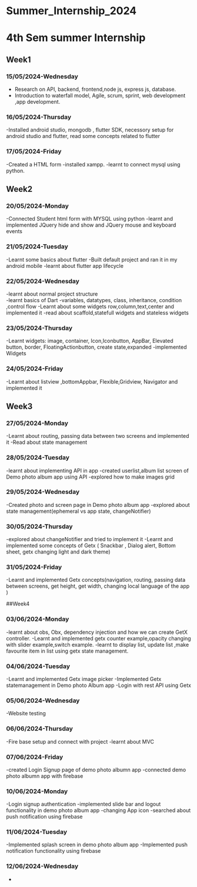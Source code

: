 # Summer_Internship_2024
# 4th Sem summer Internship
## Week1
### 15/05/2024-Wednesday
- Research on API, backend, frontend,node js, express js, database.
- Introduction to waterfall model, Agile, scrum, sprint,  web development ,app development.

### 16/05/2024-Thursday
-Installed android studio, mongodb , flutter SDK, necessory setup for android studio and 
 flutter, read some concepts related to flutter

 ### 17/05/2024-Friday
-Created a HTML form
-installed  xampp.
-learnt  to connect mysql using python.

## Week2
### 20/05/2024-Monday
-Connected Student html form with MYSQL using python
-learnt and  implemented JQuery hide and show and JQuery mouse and keyboard events

### 21/05/2024-Tuesday
-Learnt some basics about flutter 
-Built default project and ran it in my android mobile
-learnt about flutter app lifecycle

### 22/05/2024-Wednesday
-learnt about normal project structure  
-learnt basics of Dart 
  -variables, datatypes, class, inheritance, condition ,control flow
-Learnt about some widgets row,column,text,center and implemented it
-read about scaffold,statefull widgets and stateless widgets

### 23/05/2024-Thursday
 -Learnt widgets:
    image, container, Icon,Iconbutton, AppBar, Elevated button, border, FloatingActionbutton, create state,expanded 
-implemented Widgets

### 24/05/2024-Friday
-Learnt about listview ,bottomAppbar, Flexible,Gridview, Navigator and implemented it

## Week3
### 27/05/2024-Monday
-Learnt about routing, passing data between two screens and implemented it
-Read about state management

### 28/05/2024-Tuesday
-learnt about implementing API in app
-created userlist,album list screen of Demo photo album app using API
-explored how to make images grid

### 29/05/2024-Wednesday
-Created photo and screen page in Demo photo album app
-explored about state management(ephemeral vs app state, changeNotifier)

### 30/05/2024-Thursday
-explored about changeNotifier and tried to implement it
-Learnt and implemented some concepts of Getx ( Snackbar , Dialog alert,  Bottom sheet, getx changing  light and dark theme)

### 31/05/2024-Friday
-Learnt and implemented Getx concepts(navigation, routing, passing data between screens, get height, get width, changing local language of the app )

##Week4
### 03/06/2024-Monday
-learnt about  obs, Obx, dependency injection and how we can create GetX controller. 
-Learnt and implemented getx counter example,opacity changing  with slider example,switch 
 example.
-learnt to display list, update list ,make favourite item in list using getx state 
 management. 

### 04/06/2024-Tuesday
-Learnt and implemented Getx image picker 
-Implemented Getx statemanagement in Demo photo Album app
-Login with rest API using Getx

### 05/06/2024-Wednesday
-Website testing

### 06/06/2024-Thursday
-Fire base setup and connect with project
-learnt about MVC 

### 07/06/2024-Friday
-created Login Signup page of demo photo albumn app
-connected demo photo albumn app with firebase

### 10/06/2024-Monday
-Login signup authentication 
-implemented slide bar and logout functionality in demo photo album app
-changing App icon
-searched about push notification using firebase 

### 11/06/2024-Tuesday
-Implemented splash screen in demo photo album app
-Implemented push notification functionality using firebase

### 12/06/2024-Wednesday
-
